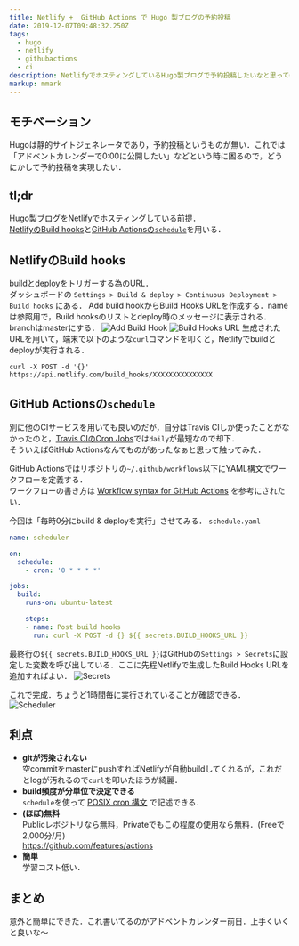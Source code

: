 ```yaml
---
title: Netlify +  GitHub Actions で Hugo 製ブログの予約投稿
date: 2019-12-07T09:48:32.250Z
tags:
  - hugo
  - netlify
  - githubactions
  - ci
description: NetlifyでホスティングしているHugo製ブログで予約投稿したいなと思ってGitHub Actions使ったらめちゃ簡単だった
markup: mmark
---
```

## モチベーション

Hugoは静的サイトジェネレータであり，予約投稿というものが無い．これでは「アドベントカレンダーで0:00に公開したい」などという時に困るので，どうにかして予約投稿を実現したい．

## tl;dr

Hugo製ブログをNetlifyでホスティングしている前提．\
[NetlifyのBuild hooks](https://docs.netlify.com/configure-builds/build-hooks/#parameters)と[GitHub Actionsの`schedule`](https://help.github.com/en/actions/automating-your-workflow-with-github-actions/events-that-trigger-workflows#scheduled-events-schedule)を用いる．

## NetlifyのBuild hooks

buildとdeployをトリガーする為のURL．\
ダッシュボードの `Settings > Build & deploy > Continuous Deployment > Build hooks` にある．
Add build hookからBuild Hooks URLを作成する．nameは参照用で，Build hooksのリストとdeploy時のメッセージに表示される．\
branchはmasterにする．
![Add Build Hook](/img/uploads/addbuildhook.png)
![Build Hooks URL](/img/uploads/build_hooks_url.png)
生成されたURLを用いて，端末で以下のような`curl`コマンドを叩くと，Netlifyでbuildとdeployが実行される．

```shell
curl -X POST -d '{}' https://api.netlify.com/build_hooks/XXXXXXXXXXXXXXX
```

## GitHub Actionsの`schedule`

別に他のCIサービスを用いても良いのだが，自分はTravis CIしか使ったことがなかったのと，[Travis CIのCron Jobs](https://docs.travis-ci.com/user/cron-jobs/)では`daily`が最短なので却下．\
そういえばGitHub Actionsなんてものがあったなぁと思って触ってみた．

GitHub Actionsではリポジトリの`~/.github/workflows`以下にYAML構文でワークフローを定義する．\
ワークフローの書き方は [Workflow syntax for GitHub Actions](https://help.github.com/en/actions/automating-your-workflow-with-github-actions/workflow-syntax-for-github-actions) を参考にされたい．

今回は「毎時0分にbuild & deployを実行」させてみる．
`schedule.yaml`

```yaml
name: scheduler

on:
  schedule:
    - cron: '0 * * * *'

jobs:
  build:
    runs-on: ubuntu-latest

    steps:
    - name: Post build hooks
      run: curl -X POST -d {} ${{ secrets.BUILD_HOOKS_URL }}
```

最終行の`${{ secrets.BUILD_HOOKS_URL }}`はGitHubの`Settings > Secrets`に設定した変数を呼び出している．ここに先程Netlifyで生成したBuild Hooks URLを追加すればよい．
![Secrets](/img/uploads/secrets_buildhooksurl.png)

これで完成．ちょうど1時間毎に実行されていることが確認できる．
![Scheduler](/img/uploads/scheduler_workflows.png)

## 利点
* **gitが汚染されない**  
空commitをmasterにpushすればNetlifyが自動buildしてくれるが，これだとlogが汚れるので`curl`を叩いたほうが綺麗．
* **build頻度が分単位で決定できる**  
`schedule`を使って [POSIX cron 構文](https://pubs.opengroup.org/onlinepubs/9699919799/utilities/crontab.html#tag_20_25_07) で記述できる．
* **(ほぼ)無料**  
Publicレポジトリなら無料，Privateでもこの程度の使用なら無料．(Freeで2,000分/月)  
https://github.com/features/actions
* **簡単**  
学習コスト低い．

## まとめ
意外と簡単にできた．これ書いてるのがアドベントカレンダー前日．上手くいくと良いな〜
